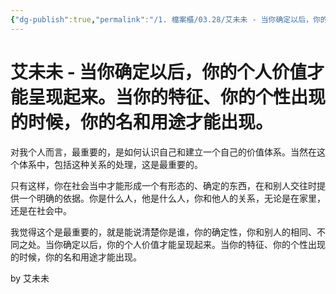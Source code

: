 ```yaml
---
{"dg-publish":true,"permalink":"/1. 檔案櫃/03.28/艾未未 - 当你确定以后，你的个人价值才能呈现起来。当你的特征、你的个性出现的时候，你的名和用途才能出现。/"}
---
```


# 艾未未 - 当你确定以后，你的个人价值才能呈现起来。当你的特征、你的个性出现的时候，你的名和用途才能出现。

对我个人而言，最重要的，是如何认识自己和建立一个自己的价值体系。当然在这个体系中，包括这种关系的处理，这是最重要的。

只有这样，你在社会当中才能形成一个有形态的、确定的东西，在和别人交往时提供一个明确的依据。你是什么人，他是什么人，你和他人的关系，无论是在家里，还是在社会中。

我觉得这个是最重要的，就是能说清楚你是谁，你的确定性，你和别人的相同、不同之处。当你确定以后，你的个人价值才能呈现起来。当你的特征、你的个性出现的时候，你的名和用途才能出现。

by 艾未未
